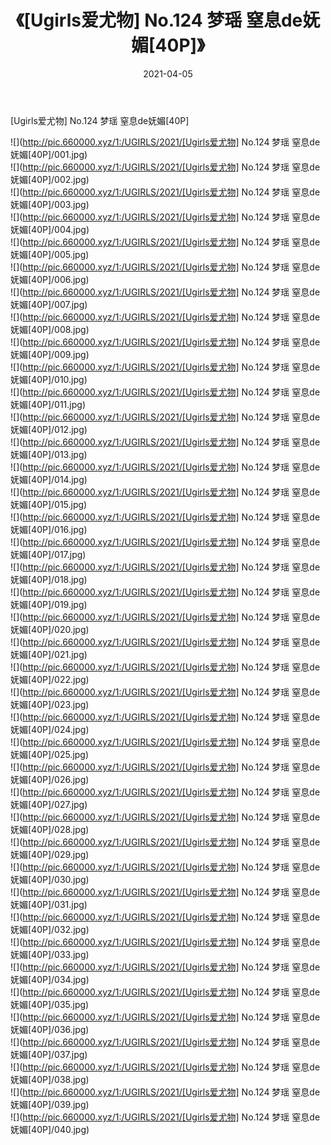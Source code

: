 ﻿---
layout: post
title:  《[Ugirls爱尤物] No.124 梦瑶 窒息de妩媚[40P]》
date:   2021-04-05
img: http://pic.660000.xyz/1:/UGIRLS/2021/[Ugirls爱尤物] No.124 梦瑶 窒息de妩媚[40P]/000.jpg
categories: [美女, 清纯, 唯美]
---

[Ugirls爱尤物] No.124 梦瑶 窒息de妩媚[40P]

  ![](http://pic.660000.xyz/1:/UGIRLS/2021/[Ugirls爱尤物] No.124 梦瑶 窒息de妩媚[40P]/001.jpg) <br> ![](http://pic.660000.xyz/1:/UGIRLS/2021/[Ugirls爱尤物] No.124 梦瑶 窒息de妩媚[40P]/002.jpg) <br> ![](http://pic.660000.xyz/1:/UGIRLS/2021/[Ugirls爱尤物] No.124 梦瑶 窒息de妩媚[40P]/003.jpg) <br> ![](http://pic.660000.xyz/1:/UGIRLS/2021/[Ugirls爱尤物] No.124 梦瑶 窒息de妩媚[40P]/004.jpg) <br> ![](http://pic.660000.xyz/1:/UGIRLS/2021/[Ugirls爱尤物] No.124 梦瑶 窒息de妩媚[40P]/005.jpg) <br> ![](http://pic.660000.xyz/1:/UGIRLS/2021/[Ugirls爱尤物] No.124 梦瑶 窒息de妩媚[40P]/006.jpg) <br> ![](http://pic.660000.xyz/1:/UGIRLS/2021/[Ugirls爱尤物] No.124 梦瑶 窒息de妩媚[40P]/007.jpg) <br> ![](http://pic.660000.xyz/1:/UGIRLS/2021/[Ugirls爱尤物] No.124 梦瑶 窒息de妩媚[40P]/008.jpg) <br> ![](http://pic.660000.xyz/1:/UGIRLS/2021/[Ugirls爱尤物] No.124 梦瑶 窒息de妩媚[40P]/009.jpg) <br> ![](http://pic.660000.xyz/1:/UGIRLS/2021/[Ugirls爱尤物] No.124 梦瑶 窒息de妩媚[40P]/010.jpg) <br> ![](http://pic.660000.xyz/1:/UGIRLS/2021/[Ugirls爱尤物] No.124 梦瑶 窒息de妩媚[40P]/011.jpg) <br> ![](http://pic.660000.xyz/1:/UGIRLS/2021/[Ugirls爱尤物] No.124 梦瑶 窒息de妩媚[40P]/012.jpg) <br> ![](http://pic.660000.xyz/1:/UGIRLS/2021/[Ugirls爱尤物] No.124 梦瑶 窒息de妩媚[40P]/013.jpg) <br> ![](http://pic.660000.xyz/1:/UGIRLS/2021/[Ugirls爱尤物] No.124 梦瑶 窒息de妩媚[40P]/014.jpg) <br> ![](http://pic.660000.xyz/1:/UGIRLS/2021/[Ugirls爱尤物] No.124 梦瑶 窒息de妩媚[40P]/015.jpg) <br> ![](http://pic.660000.xyz/1:/UGIRLS/2021/[Ugirls爱尤物] No.124 梦瑶 窒息de妩媚[40P]/016.jpg) <br> ![](http://pic.660000.xyz/1:/UGIRLS/2021/[Ugirls爱尤物] No.124 梦瑶 窒息de妩媚[40P]/017.jpg) <br> ![](http://pic.660000.xyz/1:/UGIRLS/2021/[Ugirls爱尤物] No.124 梦瑶 窒息de妩媚[40P]/018.jpg) <br> ![](http://pic.660000.xyz/1:/UGIRLS/2021/[Ugirls爱尤物] No.124 梦瑶 窒息de妩媚[40P]/019.jpg) <br> ![](http://pic.660000.xyz/1:/UGIRLS/2021/[Ugirls爱尤物] No.124 梦瑶 窒息de妩媚[40P]/020.jpg) <br> ![](http://pic.660000.xyz/1:/UGIRLS/2021/[Ugirls爱尤物] No.124 梦瑶 窒息de妩媚[40P]/021.jpg) <br> ![](http://pic.660000.xyz/1:/UGIRLS/2021/[Ugirls爱尤物] No.124 梦瑶 窒息de妩媚[40P]/022.jpg) <br> ![](http://pic.660000.xyz/1:/UGIRLS/2021/[Ugirls爱尤物] No.124 梦瑶 窒息de妩媚[40P]/023.jpg) <br> ![](http://pic.660000.xyz/1:/UGIRLS/2021/[Ugirls爱尤物] No.124 梦瑶 窒息de妩媚[40P]/024.jpg) <br> ![](http://pic.660000.xyz/1:/UGIRLS/2021/[Ugirls爱尤物] No.124 梦瑶 窒息de妩媚[40P]/025.jpg) <br> ![](http://pic.660000.xyz/1:/UGIRLS/2021/[Ugirls爱尤物] No.124 梦瑶 窒息de妩媚[40P]/026.jpg) <br> ![](http://pic.660000.xyz/1:/UGIRLS/2021/[Ugirls爱尤物] No.124 梦瑶 窒息de妩媚[40P]/027.jpg) <br> ![](http://pic.660000.xyz/1:/UGIRLS/2021/[Ugirls爱尤物] No.124 梦瑶 窒息de妩媚[40P]/028.jpg) <br> ![](http://pic.660000.xyz/1:/UGIRLS/2021/[Ugirls爱尤物] No.124 梦瑶 窒息de妩媚[40P]/029.jpg) <br> ![](http://pic.660000.xyz/1:/UGIRLS/2021/[Ugirls爱尤物] No.124 梦瑶 窒息de妩媚[40P]/030.jpg) <br> ![](http://pic.660000.xyz/1:/UGIRLS/2021/[Ugirls爱尤物] No.124 梦瑶 窒息de妩媚[40P]/031.jpg) <br> ![](http://pic.660000.xyz/1:/UGIRLS/2021/[Ugirls爱尤物] No.124 梦瑶 窒息de妩媚[40P]/032.jpg) <br> ![](http://pic.660000.xyz/1:/UGIRLS/2021/[Ugirls爱尤物] No.124 梦瑶 窒息de妩媚[40P]/033.jpg) <br> ![](http://pic.660000.xyz/1:/UGIRLS/2021/[Ugirls爱尤物] No.124 梦瑶 窒息de妩媚[40P]/034.jpg) <br> ![](http://pic.660000.xyz/1:/UGIRLS/2021/[Ugirls爱尤物] No.124 梦瑶 窒息de妩媚[40P]/035.jpg) <br> ![](http://pic.660000.xyz/1:/UGIRLS/2021/[Ugirls爱尤物] No.124 梦瑶 窒息de妩媚[40P]/036.jpg) <br> ![](http://pic.660000.xyz/1:/UGIRLS/2021/[Ugirls爱尤物] No.124 梦瑶 窒息de妩媚[40P]/037.jpg) <br> ![](http://pic.660000.xyz/1:/UGIRLS/2021/[Ugirls爱尤物] No.124 梦瑶 窒息de妩媚[40P]/038.jpg) <br> ![](http://pic.660000.xyz/1:/UGIRLS/2021/[Ugirls爱尤物] No.124 梦瑶 窒息de妩媚[40P]/039.jpg) <br> ![](http://pic.660000.xyz/1:/UGIRLS/2021/[Ugirls爱尤物] No.124 梦瑶 窒息de妩媚[40P]/040.jpg) <br>